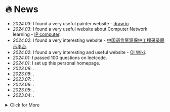 # 🔥 News
- *2024.03*: I found a very useful painter website - [draw.io](https://www.drawio.com/)
- *2024.03*: I found a very useful website about Computer Network learning - [IP computer](https://iiis.tsinghua.edu.cn/ip/).
- *2024.02*: I found a very interesting website - [中国语言资源保护工程采录展示平台](https://zhongguoyuyan.cn/index).
- *2024.02*: I found a very interesting and useful website - [OI Wiki](https://oi-wiki.org/).
- *2024.01*: I passed 100 questions on leetcode.
- *2024.01*: I set up this personal homepage.
- *2023.09*: .
- *2023.08*: .
- *2023.07*: .
- *2023.06*: .
- *2023.05*: .
- *2023.04*: .
<details>
<summary markdown="span">Click for More</summary>
<ul>
<li> <i>2022.06</i>:  One paper is accepted in my dream. </li>
<li> <i>2022.06</i>:  One paper is accepted in my dream.</li>
<li> <i>2022.06</i>:  One paper is appeared in my dream.</li>
<li> <i>2022.05</i>:  One paper to submit in my dream.</li>
</ul>
</details>